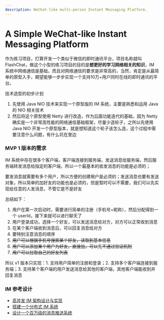 ```yaml
---
description: WeChat-like multi-person Instant Messaging Platform.
---
```


# A Simple WeChat-like Instant Messaging Platform

作为练习项目，打算开发一个类似于微信的即时通讯平台，项目名称就叫 FlashChat，做这个小型的练习项目的目的是**想更好的学习网络相关的知识**，IM 系统中网络通信是基础，而且对网络通信的要求是非常高的，当然，肯定是从最简单的原型入手，期望能够一步步实现一个支持10万+用户同时在线的即时通讯的平台。

技术选型的初步计划

1. 先使用 Java NIO 技术来实现一个原型版的 IM 系统，主要是熟悉和运用 Java 的 NIO 相关技术
2. 然后将这个原型使用 Netty 进行改造，作为后面功能迭代的基础，因为 Netty 确实是一个非常高性能的网络通信基础框架，尽量少造轮子，之所以先使用 Java NIO 开发一个原型版本，就是想知道这个轮子该怎么造，这个过程中需要注意什么问题，有什么坑在里边

### MVP 1 版本的需求

IM 系统中存在很多个客户端，客户端连接到服务端，发送消息给服务端，然后服务端转发消息给指定的客户端，所以一个最基本的收发消息的功能是必须的；

要发消息就需要有多个用户，所以方便的创建用户是必须的；发送消息也要有发送对象，所以简单的加好友的功能也是必须的，但是暂时可以不需要，我们可以先实现给任意的人发消息，不管它是不是好友

总结如下：

1. 用户在第一次启动时，需要进行简单的注册（手机号+昵称），然后分配得到一个 userId，接下来就可以进行聊天了
2. 用户登录成功，选择一个好友，可以发送消息给对方，对方可以正常收到消息
3. 在某个客户端收到消息后，可以回复消息给对方
4. 要特别注意消息的顺序
5. ~~用户可以根据手机号搜索某个好友，读取到基本信息~~
6. ~~用户可以添加某个用户为好友，直接加，可以先不通过验证机制~~
7. ~~用户可以拉取自己的好友列表~~

所以 v1 版本只实现：1. 支持用户简单的注册和登录；2. 支持多个客户端连接到服务端；3. 支持某个客户端的用户发送消息给其他的客户端，其他客户端能收到并回复消息



### IM 参考设计

* [高并发 IM 架构设计与实现](https://www.cnblogs.com/crazymakercircle/p/10246934.html)
* [搭建一个分布式 IM 系统](https://crossoverjie.top/JCSprout/#/netty/cim)
* [设计一个百万级的消息推送系统](https://crossoverjie.top/2018/09/25/netty/million-sms-push/)

